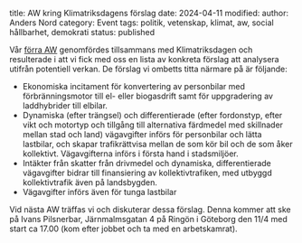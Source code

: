 title: AW kring Klimatriksdagens förslag
date: 2024-04-11
modified:
author: Anders Nord
category: Event
tags: politik, vetenskap, klimat, aw, social hållbarhet, demokrati
status: published

Vår [förra AW](/posts/event-aw-2024-04-11) genomfördes tillsammans med Klimatriksdagen
och resulterade i att vi fick med oss en lista av konkreta förslag att analysera
utifrån potentiell verkan. De förslag vi ombetts titta närmare på är följande:

- Ekonomiska incitament för konvertering av personbilar med förbränningsmotor
till el- eller biogasdrift samt för uppgradering av laddhybrider till elbilar.
- Dynamiska (efter trängsel) och differentierade (efter fordonstyp, efter vikt
och motortyp och tillgång till alternativa färdmedel med skillnader mellan stad
och land) vägavgifter införs för personbilar och lätta lastbilar, och skapar
trafikrättvisa mellan de som kör bil och de som åker kollektivt. Vägavgifterna
införs i första hand i stadsmiljöer.
- Intäkter från skatter från drivmedel och dynamiska, differentierade vägavgifter
bidrar till finansiering av kollektivtrafiken, med utbyggd kollektivtrafik även
på landsbygden.
- Vägavgifter införs även för tunga lastbilar

Vid nästa AW träffas vi och diskuterar dessa förslag. Denna kommer att ske på
Ivans Pilsnerbar, Järnmalmsgatan 4 på Ringön i Göteborg den 11/4 med start ca
17.00 (kom efter jobbet och ta med en arbetskamrat).
